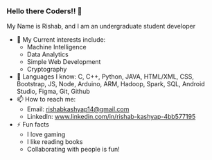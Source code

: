 ### Hello there Coders!! 👋

My Name is Rishab, and I am an undergraduate student developer


-  🔭 My Current interests include:
    + Machine Intelligence
    + Data Analytics
    + Simple Web Development
    + Cryptography
- 🌱 Languages I know:
   C, C++, Python, JAVA, HTML/XML, CSS, Bootstrap, JS, Node, Arduino, ARM, Hadoop, Spark, SQL, Android Studio, Figma, Git, Github
- 📫 How to reach me:
  + Email: rishabkashyap14@gmail.com
  + LinkedIn: www.linkedin.com/in/rishab-kashyap-4bb577195  
- ⚡ Fun facts
  + I love gaming
  + I like reading books
  + Collaborating with people is fun!
